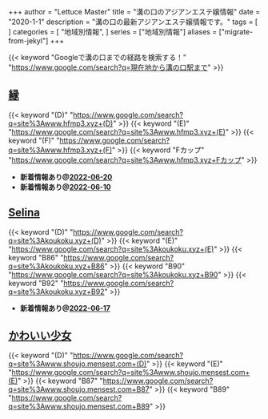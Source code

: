 +++
author = "Lettuce Master"
title = "溝の口のアジアンエステ嬢情報"
date = "2020-1-1"
description = "溝の口の最新アジアンエステ嬢情報です。"
tags = [
]
categories = [
    "地域別情報",
]
series = ["地域別情報"]
aliases = ["migrate-from-jekyl"]
+++

{{< keyword "Googleで溝の口までの経路を検索する！" "https://www.google.com/search?q=現在地から溝の口駅まで" >}}

## [縁](http://www.hfmp3.xyz/)
{{< keyword "(D)" "https://www.google.com/search?q=site%3Awww.hfmp3.xyz+(D)" >}} {{< keyword "(E)" "https://www.google.com/search?q=site%3Awww.hfmp3.xyz+(E)" >}} {{< keyword "(F)" "https://www.google.com/search?q=site%3Awww.hfmp3.xyz+(F)" >}} {{< keyword "Fカップ" "https://www.google.com/search?q=site%3Awww.hfmp3.xyz+Fカップ" >}} 

- **新着情報あり@[2022-06-20](/post/2022-06-20)**
- **新着情報あり@[2022-06-10](/post/2022-06-10)**
## [Selina](http://koukoku.xyz/selina/)
{{< keyword "(D)" "https://www.google.com/search?q=site%3Akoukoku.xyz+(D)" >}} {{< keyword "(E)" "https://www.google.com/search?q=site%3Akoukoku.xyz+(E)" >}} {{< keyword "B86" "https://www.google.com/search?q=site%3Akoukoku.xyz+B86" >}} {{< keyword "B90" "https://www.google.com/search?q=site%3Akoukoku.xyz+B90" >}} {{< keyword "B92" "https://www.google.com/search?q=site%3Akoukoku.xyz+B92" >}} 

- **新着情報あり@[2022-06-17](/post/2022-06-17)**
## [かわいい少女](http://www.shoujo.mensest.com/)
{{< keyword "(D)" "https://www.google.com/search?q=site%3Awww.shoujo.mensest.com+(D)" >}} {{< keyword "(E)" "https://www.google.com/search?q=site%3Awww.shoujo.mensest.com+(E)" >}} {{< keyword "B87" "https://www.google.com/search?q=site%3Awww.shoujo.mensest.com+B87" >}} {{< keyword "B89" "https://www.google.com/search?q=site%3Awww.shoujo.mensest.com+B89" >}} 

